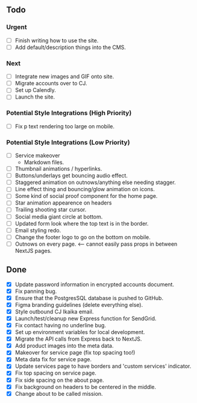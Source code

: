 ## Todo

### Urgent

- [ ] Finish writing how to use the site.
- [ ] Add default/description things into the CMS.

### Next

- [ ] Integrate new images and GIF onto site.
- [ ] Migrate accounts over to CJ.
- [ ] Set up Calendly.
- [ ] Launch the site.

### Potential Style Integrations (High Priority)

- [ ] Fix p text rendering too large on mobile.

### Potential Style Integrations (Low Priority)

- [ ] Service makeover
  - Markdown files.
- [ ] Thumbnail animations / hyperlinks.
- [ ] Buttons/underlays get bouncing audio effect.
- [ ] Staggered animation on outnows/anything else needing stagger.
- [ ] Line effect thing and bouncing/glow animation on icons.
- [ ] Some kind of social proof component for the home page.
- [ ] Star animation appearence on headers
- [ ] Trailing shooting star cursor.
- [ ] Social media giant circle at bottom.
- [ ] Updated form look where the top text is in the border.
- [ ] Email styling redo.
- [ ] Change the footer logo to go on the bottom on mobile.
- [ ] Outnows on every page. <-- cannot easily pass props in between NextJS pages.

## Done

- [x] Update password information in encrypted accounts document.
- [x] Fix panning bug.
- [x] Ensure that the PostgresSQL database is pushed to GitHub.
- [x] Figma branding guidelines (delete everything else).
- [x] Style outbound CJ Ikaika email.
- [x] Launch/test/cleanup new Express function for SendGrid.
- [x] Fix contact having no underline bug.
- [x] Set up environment variables for local development.
- [x] Migrate the API calls from Express back to NextJS.
- [x] Add product images into the meta data.
- [x] Makeover for service page (fix top spacing too!)
- [x] Meta data fix for service page.
- [x] Update services page to have borders and 'custom services' indicator.
- [x] Fix top spacing on service page.
- [x] Fix side spacing on the about page.
- [x] Fix background on headers to be centered in the middle.
- [x] Change about to be called mission.
